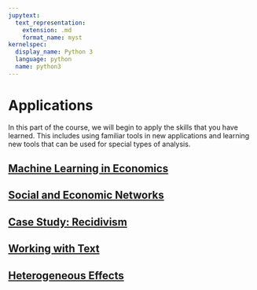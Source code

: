 ```yaml
---
jupytext:
  text_representation:
    extension: .md
    format_name: myst
kernelspec:
  display_name: Python 3
  language: python
  name: python3
---
```


# Applications

In this part of the course, we will begin to apply the skills that you have learned. This
includes using familiar tools in new applications and learning new tools that can be used for
special types of analysis.

## <i class="fas fa-cogs" style="color:#1665ad"></i> [Machine Learning in Economics](../applications/ml_in_economics.md)

## <i class="fas fa-bar-chart" style="color:#1665ad"></i> [Social and Economic Networks](../applications/networks.md)

## <i class="fas fa-bar-chart" style="color:#1665ad"></i> [Case Study: Recidivism](../applications/recidivism.md)

## <i class="fas fa-bar-chart" style="color:#1665ad"></i> [Working with Text](../applications/working_with_text.md)

## <i class="fas fa-bar-chart" style="color:#1665ad"></i> [Heterogeneous Effects](../applications/heterogeneity.md)
